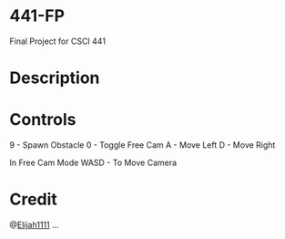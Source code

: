 # 441-FP
Final Project for CSCI 441

# Description



# Controls
9 - Spawn Obstacle
0 - Toggle Free Cam
A - Move Left
D - Move Right

In Free Cam Mode
WASD - To Move Camera

# Credit

@[Elijah1111](https://github.com/Elijah1111)
...




